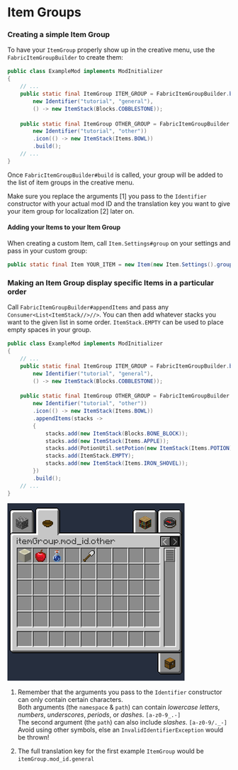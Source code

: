 # Item Groups

### Creating a simple Item Group

To have your `ItemGroup` properly show up in the creative menu, use the
`FabricItemGroupBuilder` to create them:

```java
public class ExampleMod implements ModInitializer
{
    // ...
    public static final ItemGroup ITEM_GROUP = FabricItemGroupBuilder.build(
        new Identifier("tutorial", "general"),
        () -> new ItemStack(Blocks.COBBLESTONE));
    
    public static final ItemGroup OTHER_GROUP = FabricItemGroupBuilder.create(
        new Identifier("tutorial", "other"))
        .icon(() -> new ItemStack(Items.BOWL))
        .build();
    // ...
}
```

Once `FabricItemGroupBuilder#build` is called, your group will be added
to the list of item groups in the creative menu.

Make sure you replace the arguments \[1\] you pass to the `Identifier`
constructor with your actual mod ID and the translation key you want to
give your item group for localization \[2\] later on.

#### Adding your Items to your Item Group

When creating a custom Item, call `Item.Settings#group` on your settings
and pass in your custom group:

```java
public static final Item YOUR_ITEM = new Item(new Item.Settings().group(ExampleMod.ITEM_GROUP));
```

### Making an Item Group display specific Items in a particular order

Call `FabricItemGroupBuilder#appendItems` and pass any
`Consumer<List<ItemStack//>//>`. You can then add whatever stacks you
want to the given list in some order. `ItemStack.EMPTY` can be used to
place empty spaces in your group.

```java
public class ExampleMod implements ModInitializer
{
    // ...
    public static final ItemGroup ITEM_GROUP = FabricItemGroupBuilder.build(
        new Identifier("tutorial", "general"),
        () -> new ItemStack(Blocks.COBBLESTONE));
    
    public static final ItemGroup OTHER_GROUP = FabricItemGroupBuilder.create(
        new Identifier("tutorial", "other"))
        .icon(() -> new ItemStack(Items.BOWL))
        .appendItems(stacks ->
        {
            stacks.add(new ItemStack(Blocks.BONE_BLOCK));
            stacks.add(new ItemStack(Items.APPLE));
            stacks.add(PotionUtil.setPotion(new ItemStack(Items.POTION), Potions.WATER));
            stacks.add(ItemStack.EMPTY);
            stacks.add(new ItemStack(Items.IRON_SHOVEL));
        })
        .build();
    // ...
}
```

![](../images/tutorial/item_group_append_items.png)

1. Remember that the arguments you pass to the `Identifier` constructor
   can only contain certain characters.  
   Both arguments (the `namespace` & `path`) can contain *lowercase
   letters*, *numbers*, *underscores*, *periods*, or *dashes*.
   `[a-z0-9_.-]`  
   The second argument (the `path`) can also include *slashes*.
   `[a-z0-9/._-]`  
   Avoid using other symbols, else an `InvalidIdentifierException`
   would be thrown\!

2. The full translation key for the first example `ItemGroup` would be
   `itemGroup.mod_id.general`

